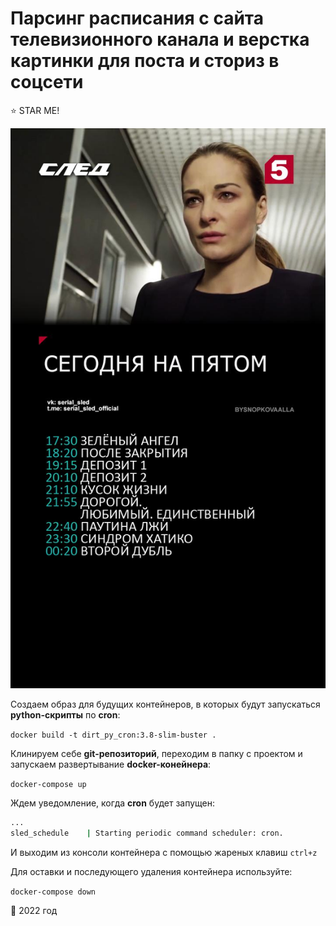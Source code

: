 # Парсинг расписания с сайта телевизионного канала и верстка картинки для поста и сториз в соцсети

:star: STAR ME!

!["Результат"](./src/img/result/sled_20230129.jpg)

Создаем образ для будущих контейнеров, в которых будут запускаться **python-скрипты** по **cron**:

`docker build -t dirt_py_cron:3.8-slim-buster .`

Клинируем себе **git-репозиторий**, переходим в папку с проектом и запускаем развертывание **docker-конейнера**: 

`docker-compose up`

Ждем уведомление, когда **cron** будет запущен:

```sh
...
sled_schedule    | Starting periodic command scheduler: cron.
```

И выходим из консоли контейнера с помощью жареных клавиш `ctrl+z`

Для оставки и последующего удаления контейнера используйте:

`docker-compose down`


:calendar: 2022 год